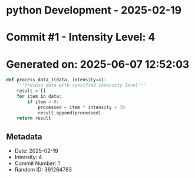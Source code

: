 ﻿# python Development - 2025-02-19
# Commit #1 - Intensity Level: 4
# Generated on: 2025-06-07 12:52:03
```python
def process_data_1(data, intensity=4):
    '''Process data with specified intensity level'''
    result = []
    for item in data:
        if item > 0:
            processed = item * intensity + 78
            result.append(processed)
    return result
```
## Metadata
- Date: 2025-02-19
- Intensity: 4
- Commit Number: 1
- Random ID: 391264783
